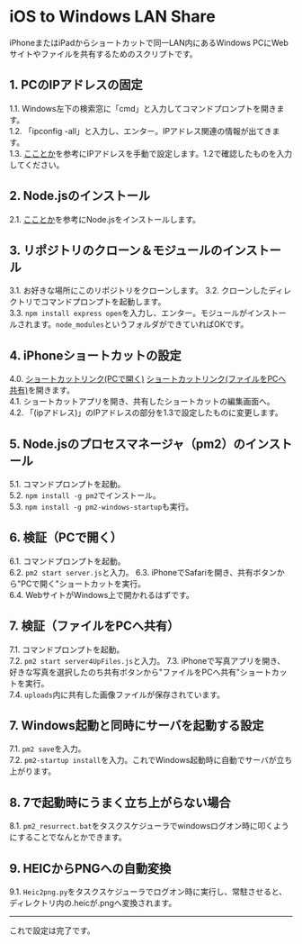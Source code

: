 # iOS to Windows LAN Share

iPhoneまたはiPadからショートカットで同一LAN内にあるWindows PCにWebサイトやファイルを共有するためのスクリプトです。

## 1. PCのIPアドレスの固定
1.1. Windows左下の検索窓に「cmd」と入力してコマンドプロンプトを開きます。  
1.2. 「ipconfig -all」と入力し、エンター。IPアドレス関連の情報が出てきます。  
1.3. [こことか](https://www.buffalo.jp/support/faq/detail/15257.html)を参考にIPアドレスを手動で設定します。1.2で確認したものを入力してください。

## 2. Node.jsのインストール
2.1. [こことか](https://medium-company.com/node-js%E3%81%AE%E3%82%A4%E3%83%B3%E3%82%B9%E3%83%88%E3%83%BC%E3%83%AB%E6%89%8B%E9%A0%86/)を参考にNode.jsをインストールします。

## 3. リポジトリのクローン＆モジュールのインストール
3.1. お好きな場所にこのリポジトリをクローンします。
3.2. クローンしたディレクトリでコマンドプロンプトを起動します。  
3.3. `npm install express open`を入力し、エンター。モジュールがインストールされます。`node_modules`というフォルダができていればOKです。

## 4. iPhoneショートカットの設定
4.0. [ショートカットリンク(PCで開く)](https://www.icloud.com/shortcuts/71b8ca2c4a31428cb14c0a40dd08ce51) [ショートカットリンク(ファイルをPCへ共有)](https://www.icloud.com/shortcuts/b73b3bcd178a4710969978924372e05c)を開きます。  
4.1. ショートカットアプリを開き、共有したショートカットの編集画面へ。  
4.2. 「(ipアドレス)」のIPアドレスの部分を1.3で設定したものに変更します。

## 5. Node.jsのプロセスマネージャ（pm2）のインストール
5.1. コマンドプロンプトを起動。  
5.2. `npm install -g pm2`でインストール。  
5.3. `npm install -g pm2-windows-startup`も実行。

## 6. 検証（PCで開く）
6.1. コマンドプロンプトを起動。  
6.2. `pm2 start server.js`と入力。
6.3. iPhoneでSafariを開き、共有ボタンから"PCで開く"ショートカットを実行。  
6.4. WebサイトがWindows上で開かれるはずです。  

## 7. 検証（ファイルをPCへ共有）
7.1. コマンドプロンプトを起動。  
7.2. `pm2 start server4UpFiles.js`と入力。
7.3. iPhoneで写真アプリを開き、好きな写真を選択したのち共有ボタンから"ファイルをPCへ共有"ショートカットを実行。  
7.4. `uploads`内に共有した画像ファイルが保存されています。

## 7. Windows起動と同時にサーバを起動する設定
7.1. `pm2 save`を入力。  
7.2. `pm2-startup install`を入力。これでWindows起動時に自動でサーバが立ち上がります。

## 8. 7で起動時にうまく立ち上がらない場合
8.1. `pm2_resurrect.bat`をタスクスケジューラでwindowsログオン時に叩くようにすることでなんとかできます。

## 9. HEICからPNGへの自動変換
9.1.  `Heic2png.py`をタスクスケジューラでログオン時に実行し、常駐させると、ディレクトリ内の.heicが.pngへ変換されます。

---


これで設定は完了です。
